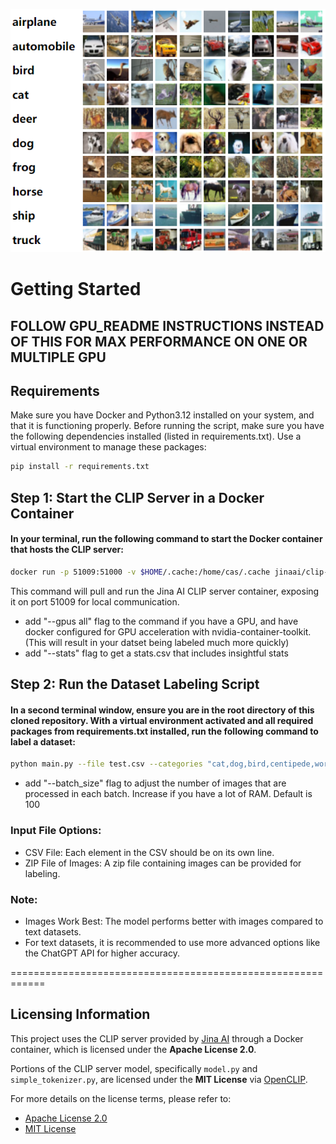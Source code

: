 ![Label Meister Logo](./label_meister.png)

# Getting Started
## FOLLOW GPU_README INSTRUCTIONS INSTEAD OF THIS FOR MAX PERFORMANCE ON ONE OR MULTIPLE GPU

## Requirements
Make sure you have Docker and Python3.12 installed on your system, and that it is functioning properly.
Before running the script, make sure you have the following dependencies installed (listed in requirements.txt). Use a virtual environment to manage these packages:
```bash
pip install -r requirements.txt
```

## Step 1: Start the CLIP Server in a Docker Container
#### In your terminal, run the following command to start the Docker container that hosts the CLIP server:
```bash
docker run -p 51009:51000 -v $HOME/.cache:/home/cas/.cache jinaai/clip-server
```
This command will pull and run the Jina AI CLIP server container, exposing it on port 51009 for local communication. 
* add "--gpus all" flag to the command if you have a GPU, and have docker configured for GPU acceleration with nvidia-container-toolkit. (This will result in your datset being labeled much more quickly)
* add "--stats" flag to get a stats.csv that includes insightful stats

## Step 2: Run the Dataset Labeling Script
#### In a second terminal window, ensure you are in the root directory of this cloned repository. With a virtual environment activated and all required packages from requirements.txt installed, run the following command to label a dataset:
```bash
python main.py --file test.csv --categories "cat,dog,bird,centipede,word,any words,any text string will work,this command will work,another example,you can add more"
```
* add "--batch_size" flag to adjust the number of images that are processed in each batch. Increase if you have a lot of RAM. Default is 100

### Input File Options:
* CSV File: Each element in the CSV should be on its own line.
* ZIP File of Images: A zip file containing images can be provided for labeling.
### Note:
* Images Work Best: The model performs better with images compared to text datasets.
* For text datasets, it is recommended to use more advanced options like the ChatGPT API for higher accuracy.

============================================================

## Licensing Information

This project uses the CLIP server provided by [Jina AI](https://github.com/jina-ai/clip-as-service) through a Docker container, which is licensed under the **Apache License 2.0**.

Portions of the CLIP server model, specifically `model.py` and `simple_tokenizer.py`, are licensed under the **MIT License** via [OpenCLIP](https://github.com/mlfoundations/open_clip).

For more details on the license terms, please refer to:
- [Apache License 2.0](https://www.apache.org/licenses/LICENSE-2.0)
- [MIT License](https://opensource.org/licenses/MIT)
